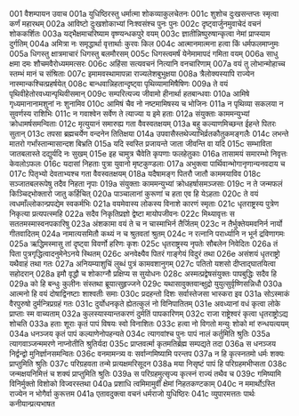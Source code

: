 001  वैशम्पायन उवाच
001a युधिष्ठिरस्तु धर्मात्मा शोकव्याकुलचेतनः
001c शुशोच दुःखसन्तप्तः स्मृत्वा कर्णं महारथम्
002a आविष्टो दुःखशोकाभ्यां निःश्वसंश्च पुनः पुनः
002c दृष्ट्वार्जुनमुवाचेदं वचनं शोककर्शितः
003a यद्भैक्षमाचरिष्याम वृष्ण्यन्धकपुरे वयम्
003c ज्ञातीन्निष्पुरुषान्कृत्वा नेमां प्राप्स्याम दुर्गतिम्
004a अमित्रा नः समृद्धार्था वृत्तार्थाः कुरवः किल
004c आत्मानमात्मना हत्वा किं धर्मफलमाप्नुमः
005a धिगस्तु क्षात्रमाचारं धिगस्तु बलमौरसम्
005c धिगस्त्वमर्षं येनेमामापदं गमिता वयम्
006a साधु क्षमा दमः शौचमवैरोध्यममत्सरः
006c अहिंसा सत्यवचनं नित्यानि वनचारिणाम्
007a वयं तु लोभान्मोहाच्च स्तम्भं मानं च संश्रिताः
007c इमामवस्थामापन्ना राज्यलेशबुभुक्षया
008a त्रैलोक्यस्यापि राज्येन नास्मान्कश्चित्प्रहर्षयेत्
008c बान्धवान्निहतान्दृष्ट्वा पृथिव्यामामिषैषिणः
009a ते वयं पृथिवीहेतोरवध्यान्पृथिवीसमान्
009c सम्परित्यज्य जीवामो हीनार्था हतबान्धवाः
010a आमिषे गृध्यमानानामशुनां नः शुनामिव
010c आमिषं चैव नो नष्टमामिषस्य च भोजिनः
011a न पृथिव्या सकलया न सुवर्णस्य राशिभिः
011c न गवाश्वेन सर्वेण ते त्याज्या य इमे हताः
012a संयुक्ताः काममन्युभ्यां क्रोधामर्षसमन्विताः
012c मृत्युयानं समारुह्य गता वैवस्वतक्षयम्
013a बहु कल्याणमिच्छन्त ईहन्ते पितरः सुतान्
013c तपसा ब्रह्मचर्येण वन्दनेन तितिक्षया
014a उपवासैस्तथेज्याभिर्व्रतकौतुकमङ्गलैः
014c लभन्ते मातरो गर्भांस्तान्मासान्दश बिभ्रति
015a यदि स्वस्ति प्रजायन्ते जाता जीवन्ति वा यदि
015c सम्भाविता जातबलास्ते दद्युर्यदि नः सुखम्
015e इह चामुत्र चैवेति कृपणाः फलहेतुकाः
016a तासामयं समारम्भो निवृत्तः केवलोऽफलः
016c यदासां निहताः पुत्रा युवानो मृष्टकुण्डलाः
017a अभुक्त्वा पार्थिवान्भोगानृणान्यनवदाय च
017c पितृभ्यो देवताभ्यश्च गता वैवस्वतक्षयम्
018a यदैषामङ्ग पितरौ जातौ काममयाविव
018c सञ्जातबलरूपेषु तदैव निहता नृपाः
019a संयुक्ताः काममन्युभ्यां क्रोधहर्षासमञ्जसाः
019c न ते जन्मफलं किञ्चिद्भोक्तारो जातु कर्हिचित्
020a पाञ्चालानां कुरूणां च हता एव हि येऽहताः
020c ते वयं त्वधमाँल्लोकान्प्रपद्येम स्वकर्मभिः
021a वयमेवास्य लोकस्य विनाशे कारणं स्मृताः
021c धृतराष्ट्रस्य पुत्रेण निकृत्या प्रत्यपत्स्महि
022a सदैव निकृतिप्रज्ञो द्वेष्टा मायोपजीवनः
022c मिथ्यावृत्तः स सततमस्मास्वनपकारिषु
023a अंशकामा वयं ते च न चास्माभिर्न तैर्जितम्
023c न तैर्भुक्तेयमवनिर्न नार्यो गीतवादितम्
024a नामात्यसमितौ कथ्यं न च श्रुतवतां श्रुतम्
024c न रत्नानि परार्ध्यानि न भूर्न द्रविणागमः
025a ऋद्धिमस्मासु तां दृष्ट्वा विवर्णो हरिणः कृशः
025c धृतराष्ट्रस्य नृपतेः सौबलेन निवेदितः
026a तं पिता पुत्रगृद्धित्वादनुमेनेऽनये स्थितम्
026c अनवेक्ष्यैव पितरं गाङ्गेयं विदुरं तथा
026e असंशयं धृतराष्ट्रो यथैवाहं तथा गतः
027a अनियम्याशुचिं लुब्धं पुत्रं कामवशानुगम्
027c पतितो यशसो दीप्ताद्घातयित्वा सहोदरान्
028a इमौ वृद्धौ च शोकाग्नौ प्रक्षिप्य स सुयोधनः
028c अस्मत्प्रद्वेषसंयुक्तः पापबुद्धिः सदैव हि
029a को हि बन्धुः कुलीनः संस्तथा ब्रूयात्सुहृज्जने
029c यथासावुक्तवान्क्षुद्रो युयुत्सुर्वृष्णिसन्निधौ
030a आत्मनो हि वयं दोषाद्विनष्टाः शाश्वतीः समाः
030c प्रदहन्तो दिशः सर्वास्तेजसा भास्करा इव
031a सोऽस्माकं वैरपुरुषो दुर्मन्त्रिप्रग्रहं गतः
031c दुर्योधनकृते ह्येतत्कुलं नो विनिपातितम्
031e अवध्यानां वधं कृत्वा लोके प्राप्ताः स्म वाच्यताम्
032a कुलस्यास्यान्तकरणं दुर्मतिं पापकारिणम्
032c राजा राष्ट्रेश्वरं कृत्वा धृतराष्ट्रोऽद्य शोचति
033a हताः शूराः कृतं पापं विषयः स्वो विनाशितः
033c हत्वा नो विगतो मन्युः शोको मां रुन्धयत्ययम्
034a धनञ्जय कृतं पापं कल्याणेनोपहन्यते
034c त्यागवांश्च पुनः पापं नालं कर्तुमिति श्रुतिः
035a त्यागवाञ्जन्ममरणे नाप्नोतीति श्रुतिर्यदा
035c प्राप्तवर्त्मा कृतमतिर्ब्रह्म सम्पद्यते तदा
036a स धनञ्जय निर्द्वन्द्वो मुनिर्ज्ञानसमन्वितः
036c वनमामन्त्र्य वः सर्वान्गमिष्यामि परन्तप
037a न हि कृत्स्नतमो धर्मः शक्यः प्राप्तुमिति श्रुतिः
037c परिग्रहवता तन्मे प्रत्यक्षमरिसूदन
038a मया निसृष्टं पापं हि परिग्रहमभीप्सता
038c जन्मक्षयनिमित्तं च शक्यं प्राप्तुमिति श्रुतिः
039a स परिग्रहमुत्सृज्य कृत्स्नं राज्यं तथैव च
039c गमिष्यामि विनिर्मुक्तो विशोको विज्वरस्तथा
040a प्रशाधि त्वमिमामुर्वीं क्षेमां निहतकण्टकाम्
040c न ममार्थोऽस्ति राज्येन न भोगैर्वा कुरूत्तम
041a एतावदुक्त्वा वचनं धर्मराजो युधिष्ठिरः
041c व्युपारमत्ततः पार्थः कनीयान्प्रत्यभाषत

